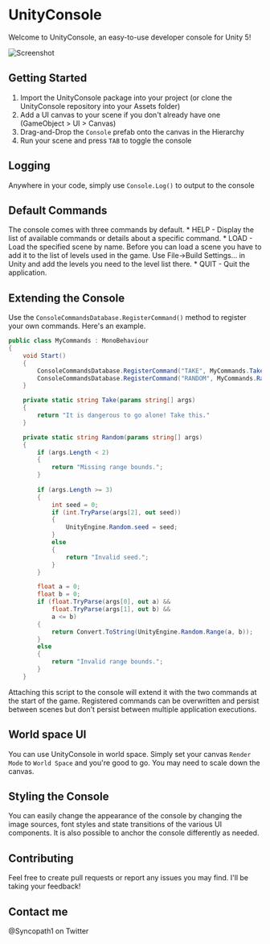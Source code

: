 # UnityConsole
Welcome to UnityConsole, an easy-to-use developer console for Unity 5!

![Screenshot](https://dl.dropboxusercontent.com/u/106740647/UnityConsole/Screenshot.jpg)

## Getting Started
1. Import the UnityConsole package into your project (or clone the UnityConsole repository into your Assets folder)
2. Add a UI canvas to your scene if you don't already have one (GameObject > UI > Canvas)
3. Drag-and-Drop the ``Console`` prefab onto the canvas in the Hierarchy
4. Run your scene and press ``TAB`` to toggle the console

## Logging
Anywhere in your code, simply use ``Console.Log()`` to output to the console

## Default Commands
The console comes with three commands by default.
    * HELP - Display the list of available commands or details about a specific command.
    * LOAD - Load the specified scene by name. Before you can load a scene you have to add it to the list of levels used in the game. Use File->Build Settings... in Unity and add the levels you need to the level list there.
    * QUIT - Quit the application.

## Extending the Console
Use the ``ConsoleCommandsDatabase.RegisterCommand()`` method to register your own commands. Here's an example.

```csharp
public class MyCommands : MonoBehaviour
{
    void Start()
    {
        ConsoleCommandsDatabase.RegisterCommand("TAKE", MyCommands.Take, description: "Partake in a great adventure alone.", usage: "TAKE");
        ConsoleCommandsDatabase.RegisterCommand("RANDOM", MyCommands.Random, description: "Display a random number between a and b using an optional seed.", usage: "RANDOM a b [seed]");
    }

    private static string Take(params string[] args)
    {
        return "It is dangerous to go alone! Take this."
    }

    private static string Random(params string[] args)
    {
        if (args.Length < 2)
        {
            return "Missing range bounds.";
        }
        
        if (args.Length >= 3)
        {
            int seed = 0;
            if (int.TryParse(args[2], out seed))
            {
                UnityEngine.Random.seed = seed;
            }
            else
            {
                return "Invalid seed.";
            }
        }

        float a = 0;
        float b = 0;
        if (float.TryParse(args[0], out a) &&
            float.TryParse(args[1], out b) && 
            a <= b)
        {
            return Convert.ToString(UnityEngine.Random.Range(a, b));
        }
        else
        {
            return "Invalid range bounds.";
        }
    }
```

Attaching this script to the console will extend it with the two commands at the start of the game. Registered commands can be overwritten and persist between scenes but don't persist between multiple application executions.

## World space UI
You can use UnityConsole in world space. Simply set your canvas ``Render Mode`` to ``World Space`` and you're good to go. You may need to scale down the canvas.

## Styling the Console
You can easily change the appearance of the console by changing the image sources, font styles and state transitions of the various UI components. It is also possible to anchor the console differently as needed.

## Contributing

Feel free to create pull requests or report any issues you may find. I'll be taking your feedback!

## Contact me

@Syncopath1 on Twitter
